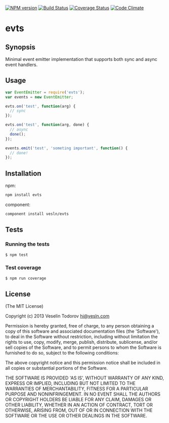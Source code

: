 [![NPM version](https://badge.fury.io/js/evts.png)](http://badge.fury.io/js/evts)
[![Build Status](https://secure.travis-ci.org/vesln/evts.png)](http://travis-ci.org/vesln/evts)
[![Coverage Status](https://coveralls.io/repos/vesln/evts/badge.png?branch=master)](https://coveralls.io/r/vesln/evts?branch=master)
[![Code Climate](https://codeclimate.com/github/vesln/evts.png)](https://codeclimate.com/github/vesln/evts)

# evts

## Synopsis

Minimal event emitter implementation that supports both sync and async event
handlers.

## Usage

```js
var EventEmitter = require('evts');
var events = new EventEmitter;

evts.on('test', function(arg) {
  // sync
});

evts.on('test', function(arg, done) {
  // async
  done();
});

events.emit('test', 'someting important', function() {
  // done!
});
```

## Installation

npm:

```bash
npm install evts
```

component:

```bash
component install vesln/evts
```

## Tests

### Running the tests

```bash
$ npm test
```

### Test coverage

```bash
$ npm run coverage
```

## License

(The MIT License)

Copyright (c) 2013 Veselin Todorov <hi@vesln.com>

Permission is hereby granted, free of charge, to any person obtaining
a copy of this software and associated documentation files (the
'Software'), to deal in the Software without restriction, including
without limitation the rights to use, copy, modify, merge, publish,
distribute, sublicense, and/or sell copies of the Software, and to
permit persons to whom the Software is furnished to do so, subject to
the following conditions:

The above copyright notice and this permission notice shall be
included in all copies or substantial portions of the Software.

THE SOFTWARE IS PROVIDED 'AS IS', WITHOUT WARRANTY OF ANY KIND,
EXPRESS OR IMPLIED, INCLUDING BUT NOT LIMITED TO THE WARRANTIES OF
MERCHANTABILITY, FITNESS FOR A PARTICULAR PURPOSE AND NONINFRINGEMENT.
IN NO EVENT SHALL THE AUTHORS OR COPYRIGHT HOLDERS BE LIABLE FOR ANY
CLAIM, DAMAGES OR OTHER LIABILITY, WHETHER IN AN ACTION OF CONTRACT,
TORT OR OTHERWISE, ARISING FROM, OUT OF OR IN CONNECTION WITH THE
SOFTWARE OR THE USE OR OTHER DEALINGS IN THE SOFTWARE.
